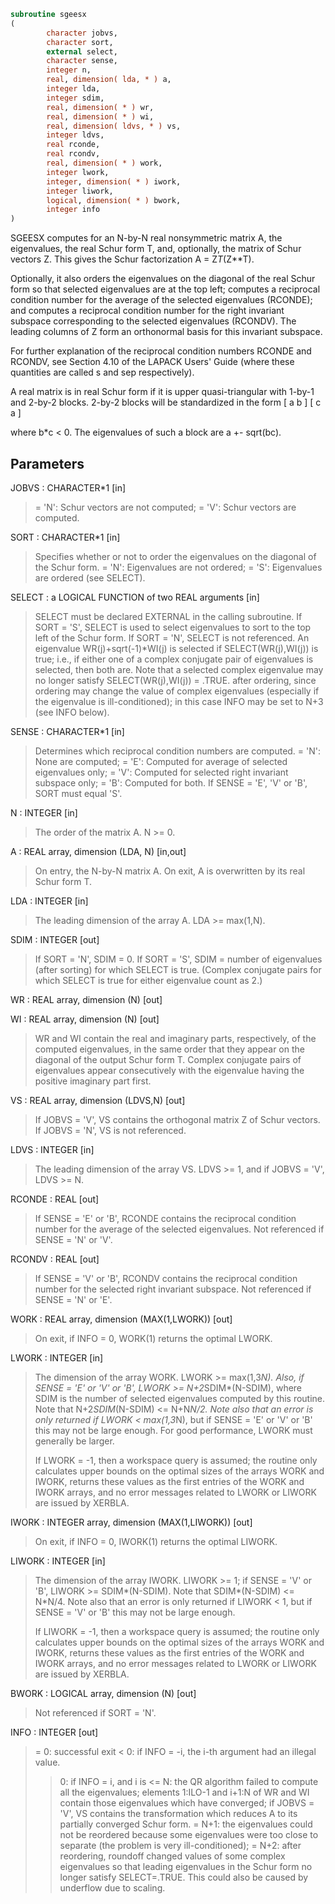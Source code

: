 ```fortran
subroutine sgeesx
(
        character jobvs,
        character sort,
        external select,
        character sense,
        integer n,
        real, dimension( lda, * ) a,
        integer lda,
        integer sdim,
        real, dimension( * ) wr,
        real, dimension( * ) wi,
        real, dimension( ldvs, * ) vs,
        integer ldvs,
        real rconde,
        real rcondv,
        real, dimension( * ) work,
        integer lwork,
        integer, dimension( * ) iwork,
        integer liwork,
        logical, dimension( * ) bwork,
        integer info
)
```

SGEESX computes for an N-by-N real nonsymmetric matrix A, the
eigenvalues, the real Schur form T, and, optionally, the matrix of
Schur vectors Z.  This gives the Schur factorization A = Z*T*(Z**T).

Optionally, it also orders the eigenvalues on the diagonal of the
real Schur form so that selected eigenvalues are at the top left;
computes a reciprocal condition number for the average of the
selected eigenvalues (RCONDE); and computes a reciprocal condition
number for the right invariant subspace corresponding to the
selected eigenvalues (RCONDV).  The leading columns of Z form an
orthonormal basis for this invariant subspace.

For further explanation of the reciprocal condition numbers RCONDE
and RCONDV, see Section 4.10 of the LAPACK Users' Guide (where
these quantities are called s and sep respectively).

A real matrix is in real Schur form if it is upper quasi-triangular
with 1-by-1 and 2-by-2 blocks. 2-by-2 blocks will be standardized in
the form
[  a  b  ]
[  c  a  ]

where b*c < 0. The eigenvalues of such a block are a +- sqrt(bc).

## Parameters
JOBVS : CHARACTER*1 [in]
> = 'N': Schur vectors are not computed;
> = 'V': Schur vectors are computed.

SORT : CHARACTER*1 [in]
> Specifies whether or not to order the eigenvalues on the
> diagonal of the Schur form.
> = 'N': Eigenvalues are not ordered;
> = 'S': Eigenvalues are ordered (see SELECT).

SELECT : a LOGICAL FUNCTION of two REAL arguments [in]
> SELECT must be declared EXTERNAL in the calling subroutine.
> If SORT = 'S', SELECT is used to select eigenvalues to sort
> to the top left of the Schur form.
> If SORT = 'N', SELECT is not referenced.
> An eigenvalue WR(j)+sqrt(-1)*WI(j) is selected if
> SELECT(WR(j),WI(j)) is true; i.e., if either one of a
> complex conjugate pair of eigenvalues is selected, then both
> are.  Note that a selected complex eigenvalue may no longer
> satisfy SELECT(WR(j),WI(j)) = .TRUE. after ordering, since
> ordering may change the value of complex eigenvalues
> (especially if the eigenvalue is ill-conditioned); in this
> case INFO may be set to N+3 (see INFO below).

SENSE : CHARACTER*1 [in]
> Determines which reciprocal condition numbers are computed.
> = 'N': None are computed;
> = 'E': Computed for average of selected eigenvalues only;
> = 'V': Computed for selected right invariant subspace only;
> = 'B': Computed for both.
> If SENSE = 'E', 'V' or 'B', SORT must equal 'S'.

N : INTEGER [in]
> The order of the matrix A. N >= 0.

A : REAL array, dimension (LDA, N) [in,out]
> On entry, the N-by-N matrix A.
> On exit, A is overwritten by its real Schur form T.

LDA : INTEGER [in]
> The leading dimension of the array A.  LDA >= max(1,N).

SDIM : INTEGER [out]
> If SORT = 'N', SDIM = 0.
> If SORT = 'S', SDIM = number of eigenvalues (after sorting)
> for which SELECT is true. (Complex conjugate
> pairs for which SELECT is true for either
> eigenvalue count as 2.)

WR : REAL array, dimension (N) [out]

WI : REAL array, dimension (N) [out]
> WR and WI contain the real and imaginary parts, respectively,
> of the computed eigenvalues, in the same order that they
> appear on the diagonal of the output Schur form T.  Complex
> conjugate pairs of eigenvalues appear consecutively with the
> eigenvalue having the positive imaginary part first.

VS : REAL array, dimension (LDVS,N) [out]
> If JOBVS = 'V', VS contains the orthogonal matrix Z of Schur
> vectors.
> If JOBVS = 'N', VS is not referenced.

LDVS : INTEGER [in]
> The leading dimension of the array VS.  LDVS >= 1, and if
> JOBVS = 'V', LDVS >= N.

RCONDE : REAL [out]
> If SENSE = 'E' or 'B', RCONDE contains the reciprocal
> condition number for the average of the selected eigenvalues.
> Not referenced if SENSE = 'N' or 'V'.

RCONDV : REAL [out]
> If SENSE = 'V' or 'B', RCONDV contains the reciprocal
> condition number for the selected right invariant subspace.
> Not referenced if SENSE = 'N' or 'E'.

WORK : REAL array, dimension (MAX(1,LWORK)) [out]
> On exit, if INFO = 0, WORK(1) returns the optimal LWORK.

LWORK : INTEGER [in]
> The dimension of the array WORK.  LWORK >= max(1,3*N).
> Also, if SENSE = 'E' or 'V' or 'B',
> LWORK >= N+2*SDIM*(N-SDIM), where SDIM is the number of
> selected eigenvalues computed by this routine.  Note that
> N+2*SDIM*(N-SDIM) <= N+N*N/2. Note also that an error is only
> returned if LWORK < max(1,3*N), but if SENSE = 'E' or 'V' or
> 'B' this may not be large enough.
> For good performance, LWORK must generally be larger.
> 
> If LWORK = -1, then a workspace query is assumed; the routine
> only calculates upper bounds on the optimal sizes of the
> arrays WORK and IWORK, returns these values as the first
> entries of the WORK and IWORK arrays, and no error messages
> related to LWORK or LIWORK are issued by XERBLA.

IWORK : INTEGER array, dimension (MAX(1,LIWORK)) [out]
> On exit, if INFO = 0, IWORK(1) returns the optimal LIWORK.

LIWORK : INTEGER [in]
> The dimension of the array IWORK.
> LIWORK >= 1; if SENSE = 'V' or 'B', LIWORK >= SDIM*(N-SDIM).
> Note that SDIM*(N-SDIM) <= N*N/4. Note also that an error is
> only returned if LIWORK < 1, but if SENSE = 'V' or 'B' this
> may not be large enough.
> 
> If LIWORK = -1, then a workspace query is assumed; the
> routine only calculates upper bounds on the optimal sizes of
> the arrays WORK and IWORK, returns these values as the first
> entries of the WORK and IWORK arrays, and no error messages
> related to LWORK or LIWORK are issued by XERBLA.

BWORK : LOGICAL array, dimension (N) [out]
> Not referenced if SORT = 'N'.

INFO : INTEGER [out]
> = 0: successful exit
> < 0: if INFO = -i, the i-th argument had an illegal value.
> > 0: if INFO = i, and i is
> <= N: the QR algorithm failed to compute all the
> eigenvalues; elements 1:ILO-1 and i+1:N of WR and WI
> contain those eigenvalues which have converged; if
> JOBVS = 'V', VS contains the transformation which
> reduces A to its partially converged Schur form.
> = N+1: the eigenvalues could not be reordered because some
> eigenvalues were too close to separate (the problem
> is very ill-conditioned);
> = N+2: after reordering, roundoff changed values of some
> complex eigenvalues so that leading eigenvalues in
> the Schur form no longer satisfy SELECT=.TRUE.  This
> could also be caused by underflow due to scaling.
